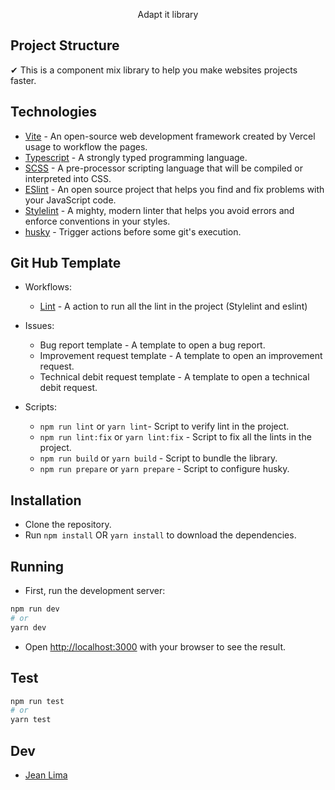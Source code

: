 
<p align="center">Adapt it library</p>
  
## Project Structure
✔ This is a component mix library to help you make websites projects faster.

## Technologies
- [Vite](https://vitejs.dev/) - An open-source web development framework created by Vercel usage to workflow the pages.
- [Typescript](https://www.npmjs.com/package/typescript) - A strongly typed programming language.
- [SCSS](https://www.npmjs.com/package/scss) - A pre-processor scripting language that will be compiled or interpreted into CSS.
- [ESlint](https://www.npmjs.com/package/eslint) - An open source project that helps you find and fix problems with your JavaScript code.
- [Stylelint](https://www.npmjs.com/package/stylelint) - A mighty, modern linter that helps you avoid errors and enforce conventions in your styles.
- [husky](https://typicode.github.io/husky/#/) - Trigger actions before some git's execution.

## Git Hub Template
- Workflows:
    - [Lint](https://github.com/marketplace/actions/lint-action) -  A action to run all the lint in the project (Stylelint and eslint)

- Issues:
    - Bug report template - A template to open a bug report.
    - Improvement request template - A template to open an improvement request.
    - Technical debit request template - A template to open a technical debit request.
    
- Scripts:
    - `npm run lint` or `yarn lint`- Script to verify lint in the project.
    - `npm run lint:fix` or `yarn lint:fix` - Script to fix all the lints in the project.
    - `npm run build` or `yarn build` - Script to bundle the library.
    - `npm run prepare` or `yarn prepare` - Script to configure husky.

## Installation
- Clone the repository.
- Run `npm install` OR `yarn install` to download the dependencies.

## Running
- First, run the development server:
```bash
npm run dev
# or
yarn dev
```
- Open [http://localhost:3000](http://localhost:3000) with your browser to see the result.

## Test
```bash
npm run test
# or
yarn test
```

## Dev
- [Jean Lima](http://jean.dev.com.br/)
